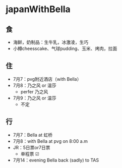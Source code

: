 # japanWithBella
## 食
  - 海鲜，奶制品：生牛乳，冰激凌，生巧
  - 小樽cheesscake、气球pudding、玉米、烤肉，拉面
## 住
  - 7月7：pvg附近酒店（with Bella）
  - 7月8：乃之风 or 温莎
    - perfer 乃之风
  - 7月9：乃之风 or 温莎
    - 不定
## 行
  - 7月7：Bella at 虹桥
  - 7月8：with Bella at pvg on 8:00 a.m
  - JR：5日票or7日票
    - 单程票 ☑
  - 7月14：evening Bella back (sadly) to TAS 
